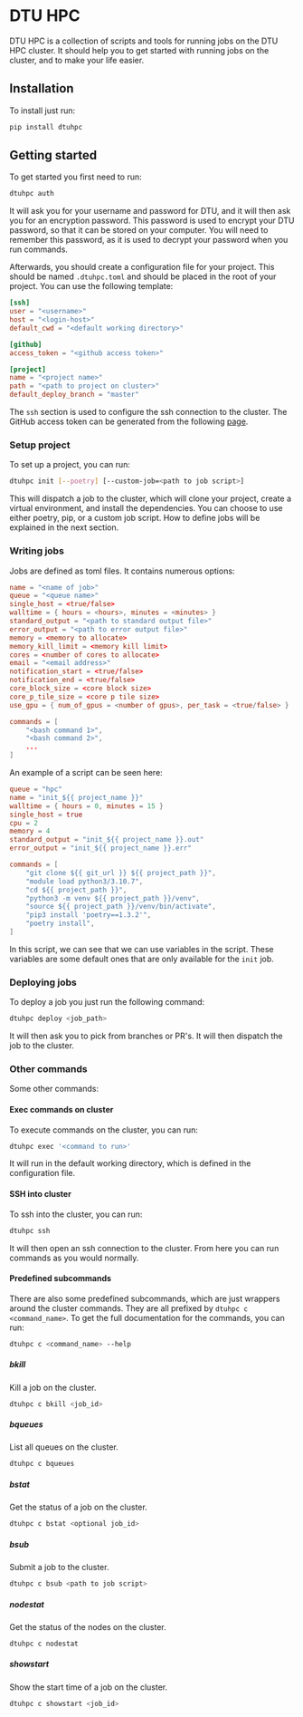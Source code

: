 # DTU HPC
DTU HPC is a collection of scripts and tools for running jobs on the DTU HPC cluster.
It should help you to get started with running jobs on the cluster, and to make your life easier.

## Installation
To install just run:
```bash
pip install dtuhpc
```
## Getting started
To get started you first need to run:
```bash
dtuhpc auth
```
It will ask you for your username and password for DTU, and it will then
ask you for an encryption password. This password is used to encrypt your
DTU password, so that it can be stored on your computer. You will need to
remember this password, as it is used to decrypt your password when you
run commands.

Afterwards, you should create a configuration file for your project. This
should be named `.dtuhpc.toml` and should be placed in the root of your project.
You can use the following template:
```toml
[ssh]
user = "<username>"
host = "<login-host>"
default_cwd = "<default working directory>"

[github]
access_token = "<github access token>"

[project]
name = "<project name>"
path = "<path to project on cluster>"
default_deploy_branch = "master"
```
The `ssh` section is used to configure the ssh connection to the cluster.
The GitHub access token can be generated from the following [page](https://github.com/settings/tokens).

### Setup project
To set up a project, you can run:
```bash
dtuhpc init [--poetry] [--custom-job=<path to job script>]
```
This will dispatch a job to the cluster, which will clone your project, create a
virtual environment, and install the dependencies.
You can choose to use either poetry, pip, or a custom job script. How to define jobs
will be explained in the next section.

### Writing jobs
Jobs are defined as toml files. It contains numerous options:
```toml
name = "<name of job>"
queue = "<queue name>"
single_host = <true/false>
walltime = { hours = <hours>, minutes = <minutes> }
standard_output = "<path to standard output file>"
error_output = "<path to error output file>"
memory = <memory to allocate>
memory_kill_limit = <memory kill limit>
cores = <number of cores to allocate>
email = "<email address>"
notification_start = <true/false>
notification_end = <true/false>
core_block_size = <core block size>
core_p_tile_size = <core p tile size>
use_gpu = { num_of_gpus = <number of gpus>, per_task = <true/false> }

commands = [
    "<bash command 1>",
    "<bash command 2>",
    ...
]
```

An example of a script can be seen here:
```toml
queue = "hpc"
name = "init_${{ project_name }}"
walltime = { hours = 0, minutes = 15 }
single_host = true
cpu = 2
memory = 4
standard_output = "init_${{ project_name }}.out"
error_output = "init_${{ project_name }}.err"

commands = [
    "git clone ${{ git_url }} ${{ project_path }}",
    "module load python3/3.10.7",
    "cd ${{ project_path }}",
    "python3 -m venv ${{ project_path }}/venv",
    "source ${{ project_path }}/venv/bin/activate",
    "pip3 install 'poetry==1.3.2'",
    "poetry install",
]
```
In this script, we can see that we can use variables in the script. These variables
are some default ones that are only available for the `init` job.

### Deploying jobs
To deploy a job you just run the following command:
```bash
dtuhpc deploy <job_path>
```
It will then ask you to pick from branches or PR's. It will then dispatch the job
to the cluster.

### Other commands
Some other commands:

#### Exec commands on cluster
To execute commands on the cluster, you can run:
```bash
dtuhpc exec '<command to run>'
```
It will run in the default working directory, which is defined in the configuration file.

#### SSH into cluster
To ssh into the cluster, you can run:
```bash
dtuhpc ssh
```
It will then open an ssh connection to the cluster. From here you can run commands
as you would normally.

#### Predefined subcommands
There are also some predefined subcommands, which are just wrappers around the
cluster commands. They are all prefixed by `dtuhpc c <command_name>`. To get the
full documentation for the commands, you can run:
```bash
dtuhpc c <command_name> --help
```

##### bkill
Kill a job on the cluster.
```bash
dtuhpc c bkill <job_id>
```
##### bqueues
List all queues on the cluster.
```bash
dtuhpc c bqueues
```
##### bstat
Get the status of a job on the cluster.
```bash
dtuhpc c bstat <optional job_id>
```
##### bsub
Submit a job to the cluster.
```bash
dtuhpc c bsub <path to job script>
```
##### nodestat
Get the status of the nodes on the cluster.
```bash
dtuhpc c nodestat
```
##### showstart
Show the start time of a job on the cluster.
```bash
dtuhpc c showstart <job_id>
```
